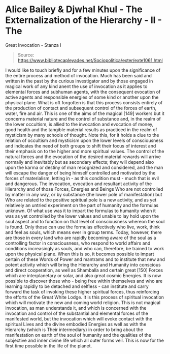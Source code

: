 # Alice Bailey & Djwhal Khul - The Externalization of the Hierarchy - II - The
Great Invocation - Stanza I

> Source: https://www.bibliotecapleyades.net/Sociopolitica/exter/exte1061.html

I would like to touch briefly and for a few minutes upon the significance of the entire process and method of invocation.
Much has been said and written in the past by the curious investigator and by those engaged in magical work of any kind anent the use of invocation as it applies to elemental forces and subhuman agents, with the consequent evocation of active agents and responsible energies of some kind or another upon the physical plane. What is oft forgotten is that this process consists entirely of the production of contact and subsequent control of the forces of earth, water, fire and air. This is one of the aims of the magical [149] workers but it concerns material nature and the control of substance and, in the realm of the lower occultism, is allied to the invocation and evocation of money, good health and the tangible material results as practiced in the realm of mysticism by many schools of thought. Note this, for it holds a clue to the relation of occultism and mysticism upon the lower levels of consciousness and indicates the need of both groups to shift their focus of interest and their emphasis on to the higher and more spiritual values. The control of the natural forces and the evocation of the desired material rewards will arrive normally and inevitably but as secondary effects; they will depend also upon the karma or destiny of man recognized and considered, and the man will escape the danger of being himself controlled and motivated by the forces of materialism, letting in - as this condition must - much that is evil and dangerous.
The invocation, evocation and resultant activity of the Hierarchy and of those Forces, Energies and Beings Who are not controlled by matter in any way, or by substance (the lower pole of manifestation) but Who are related to the positive spiritual pole is a new activity, and as yet relatively an untried experiment on the part of humanity and the formulas unknown. Of what use was it to impart the formulas to humanity when it was as yet controlled by the lower values and unable to lay hold upon the soul aspect and to function on that level of consciousness whereon the soul is found. Only those can use the formulas effectively who live, work, think and feel as souls, which means ever in group terms.
Today, however, there are those in every land who are rapidly becoming aware of the soul as a controlling factor in consciousness, who respond to world affairs and conditions increasingly as souls, and who can, therefore, be trained to work upon the physical plane. When this is so, it becomes possible to impart certain of these Words of Power and mantrams and to institute that new and potent activity which will bring the Hierarchy and Humanity into conscious and direct cooperation, as well as Shamballa and certain great [150] Forces which are interplanetary or solar, and also great cosmic Energies. It is now possible to discover those who - being free within themselves and who are learning rapidly to be detached and selfless - can institute and carry forward the task of invoking these higher spiritual forces, thus reinforcing the efforts of the Great White Lodge. It is this process of spiritual invocation which will motivate the new and coming world religion. This is not magical invocation, as man understands it, and which is concerned with the invocation and control of the substantial and elemental forces of the manifested world, but the invocation which will evoke contact with the spiritual Lives and the divine embodied Energies as well as with the Hierarchy (which is Their intermediary) in order to bring about the manifestation on earth of the soul of humanity and the qualities of the subjective and inner divine life which all outer forms veil. This is now for the first time possible in the life of the planet.
